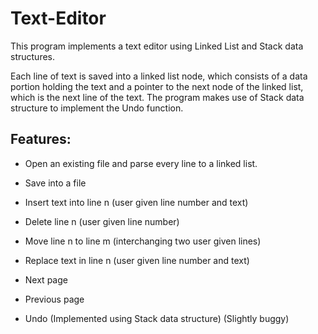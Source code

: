 # Text-Editor
This program implements a text editor using Linked List and Stack data structures.

Each line of text is saved into a linked list node, which consists of a data portion holding the text and a pointer to the next node of the linked list, which is the next line of the text. The program makes use of Stack data structure to implement the Undo function.

## Features:

- Open an existing file and parse every line to a linked list.

- Save into a file

- Insert text into line n (user given line number and text)

- Delete line n (user given line number)

- Move line n to line m (interchanging two user given lines)

- Replace text in line n (user given line number and text)

- Next page

- Previous page

- Undo (Implemented using Stack data structure) (Slightly buggy)
